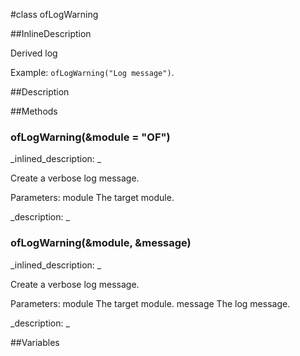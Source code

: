 #class ofLogWarning


<!--
_visible: True_
_advanced: True_
_istemplated: False_
-->

##InlineDescription

Derived log 

Example: `ofLogWarning("Log message")`.





##Description





##Methods



### ofLogWarning(&module = "OF")

<!--
_syntax: ofLogWarning(&module = "OF")_
_name: ofLogWarning_
_returns: _
_returns_description: _
_parameters: const string &module_
_access: public_
_version_started: 007_
_version_deprecated: _
_summary: _
_constant: False_
_static: False_
_visible: True_
_advanced: False_
-->

_inlined_description: _

Create a verbose log message.

Parameters:
module The target module.







_description: _








<!----------------------------------------------------------------------------->

### ofLogWarning(&module, &message)

<!--
_syntax: ofLogWarning(&module, &message)_
_name: ofLogWarning_
_returns: _
_returns_description: _
_parameters: const string &module, const string &message_
_access: public_
_version_started: 007_
_version_deprecated: _
_summary: _
_constant: False_
_static: False_
_visible: True_
_advanced: False_
-->

_inlined_description: _

Create a verbose log message.

Parameters:
module The target module.
message The log message.







_description: _








<!----------------------------------------------------------------------------->

##Variables



